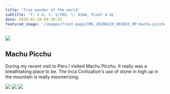 ```yaml
---
title: 'True wonder of the world'
subtitle: 'f: 2.4, t: 1/705, l: 43mm, Pixel 4 XL'
date: 2020-01-20 09:30:33
featured_image: '/images/front-page/IMG_20200120_093033_MP-machu-picchu-1600x1100.jpg'
---
```



![](/images/2020-01/IMG_20200120_094038-PANO-machu-picchu-1600x1000.jpg)

## Machu Picchu
During my recent visit to Peru I visited Machu Picchu. It really was a breathtaking place to be.
The Inca Civilization's use of stone in high up in the mountain is really mesmerizing.
 

<div class="gallery" data-columns="2">
	<img src="/images/2020-01/IMG_20200120_100811-machu-picchu-1600x1200.jpg">
	<img src="/images/2020-01/IMG_20200120_111816-machu-picchu-1200x1600.jpg">
	<img src="/images/2020-01/IMG_20200120_141941-machu-picchu-1600x1200.jpg">
</div>

